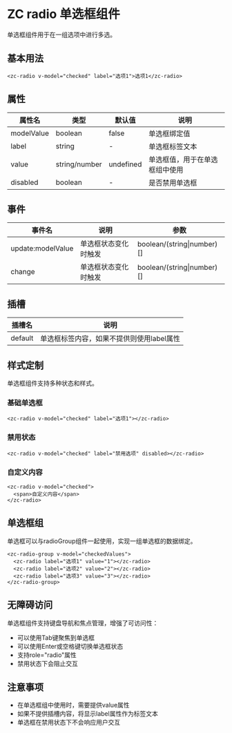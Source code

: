 # ZC radio 单选框组件

单选框组件用于在一组选项中进行多选。

## 基本用法

```vue
<zc-radio v-model="checked" label="选项1">选项1</zc-radio>
```

## 属性

| 属性名 | 类型 | 默认值 | 说明 |
|-------|------|-------|------|
| modelValue | boolean | false | 单选框绑定值 |
| label | string | - | 单选框标签文本 |
| value | string/number | undefined | 单选框值，用于在单选框组中使用 |
| disabled | boolean | - | 是否禁用单选框 |

## 事件

| 事件名 | 说明 | 参数 |
|-------|------|------|
| update:modelValue | 单选框状态变化时触发 | boolean/(string\|number)[] |
| change | 单选框状态变化时触发 | boolean/(string\|number)[] |

## 插槽

| 插槽名 | 说明 |
|-------|------|
| default | 单选框标签内容，如果不提供则使用label属性 |

## 样式定制

单选框组件支持多种状态和样式。

### 基础单选框

```vue
<zc-radio v-model="checked" label="选项1"></zc-radio>
```

### 禁用状态

```vue
<zc-radio v-model="checked" label="禁用选项" disabled></zc-radio>
```

### 自定义内容

```vue
<zc-radio v-model="checked">
  <span>自定义内容</span>
</zc-radio>
```

## 单选框组

单选框可以与radioGroup组件一起使用，实现一组单选框的数据绑定。

```vue
<zc-radio-group v-model="checkedValues">
  <zc-radio label="选项1" value="1"></zc-radio>
  <zc-radio label="选项2" value="2"></zc-radio>
  <zc-radio label="选项3" value="3"></zc-radio>
</zc-radio-group>
```

## 无障碍访问

单选框组件支持键盘导航和焦点管理，增强了可访问性：

- 可以使用Tab键聚焦到单选框
- 可以使用Enter或空格键切换单选框状态
- 支持role="radio"属性
- 禁用状态下会阻止交互

## 注意事项

- 在单选框组中使用时，需要提供value属性
- 如果不提供插槽内容，将显示label属性作为标签文本
- 单选框在禁用状态下不会响应用户交互
